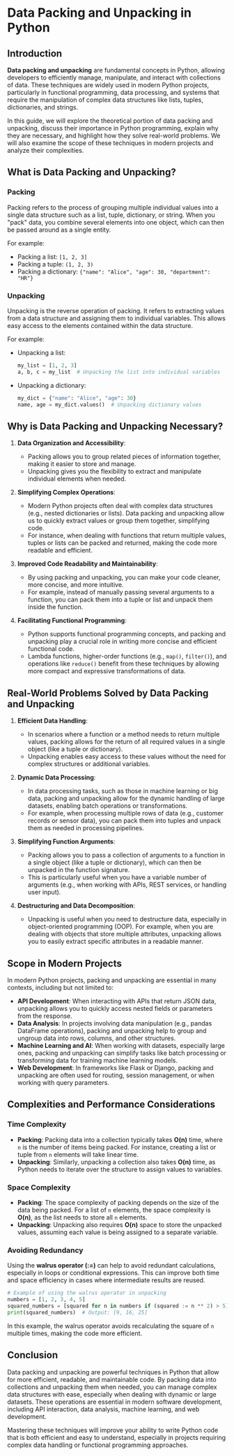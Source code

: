 # Data Packing and Unpacking in Python

## Introduction

**Data packing and unpacking** are fundamental concepts in Python, allowing developers to efficiently manage, manipulate, and interact with collections of data. These techniques are widely used in modern Python projects, particularly in functional programming, data processing, and systems that require the manipulation of complex data structures like lists, tuples, dictionaries, and strings.

In this guide, we will explore the theoretical portion of data packing and unpacking, discuss their importance in Python programming, explain why they are necessary, and highlight how they solve real-world problems. We will also examine the scope of these techniques in modern projects and analyze their complexities.

## What is Data Packing and Unpacking?

### **Packing**
Packing refers to the process of grouping multiple individual values into a single data structure such as a list, tuple, dictionary, or string. When you "pack" data, you combine several elements into one object, which can then be passed around as a single entity.

For example:
- Packing a list: `[1, 2, 3]`
- Packing a tuple: `(1, 2, 3)`
- Packing a dictionary: `{"name": "Alice", "age": 30, "department": "HR"}`

### **Unpacking**
Unpacking is the reverse operation of packing. It refers to extracting values from a data structure and assigning them to individual variables. This allows easy access to the elements contained within the data structure.

For example:
- Unpacking a list: 
  ```python
  my_list = [1, 2, 3]
  a, b, c = my_list  # Unpacking the list into individual variables
  ```
- Unpacking a dictionary:
  ```python
  my_dict = {"name": "Alice", "age": 30}
  name, age = my_dict.values()  # Unpacking dictionary values
  ```

## Why is Data Packing and Unpacking Necessary?

1. **Data Organization and Accessibility**:
   - Packing allows you to group related pieces of information together, making it easier to store and manage.
   - Unpacking gives you the flexibility to extract and manipulate individual elements when needed.

2. **Simplifying Complex Operations**:
   - Modern Python projects often deal with complex data structures (e.g., nested dictionaries or lists). Data packing and unpacking allow us to quickly extract values or group them together, simplifying code.
   - For instance, when dealing with functions that return multiple values, tuples or lists can be packed and returned, making the code more readable and efficient.

3. **Improved Code Readability and Maintainability**:
   - By using packing and unpacking, you can make your code cleaner, more concise, and more intuitive.
   - For example, instead of manually passing several arguments to a function, you can pack them into a tuple or list and unpack them inside the function.

4. **Facilitating Functional Programming**:
   - Python supports functional programming concepts, and packing and unpacking play a crucial role in writing more concise and efficient functional code.
   - Lambda functions, higher-order functions (e.g., `map()`, `filter()`), and operations like `reduce()` benefit from these techniques by allowing more compact and expressive transformations of data.

## Real-World Problems Solved by Data Packing and Unpacking

1. **Efficient Data Handling**:
   - In scenarios where a function or a method needs to return multiple values, packing allows for the return of all required values in a single object (like a tuple or dictionary).
   - Unpacking enables easy access to these values without the need for complex structures or additional variables.

2. **Dynamic Data Processing**:
   - In data processing tasks, such as those in machine learning or big data, packing and unpacking allow for the dynamic handling of large datasets, enabling batch operations or transformations.
   - For example, when processing multiple rows of data (e.g., customer records or sensor data), you can pack them into tuples and unpack them as needed in processing pipelines.

3. **Simplifying Function Arguments**:
   - Packing allows you to pass a collection of arguments to a function in a single object (like a tuple or dictionary), which can then be unpacked in the function signature.
   - This is particularly useful when you have a variable number of arguments (e.g., when working with APIs, REST services, or handling user input).

4. **Destructuring and Data Decomposition**:
   - Unpacking is useful when you need to destructure data, especially in object-oriented programming (OOP). For example, when you are dealing with objects that store multiple attributes, unpacking allows you to easily extract specific attributes in a readable manner.

## Scope in Modern Projects

In modern Python projects, packing and unpacking are essential in many contexts, including but not limited to:
- **API Development**: When interacting with APIs that return JSON data, unpacking allows you to quickly access nested fields or parameters from the response.
- **Data Analysis**: In projects involving data manipulation (e.g., pandas DataFrame operations), packing and unpacking help to group and ungroup data into rows, columns, and other structures.
- **Machine Learning and AI**: When working with datasets, especially large ones, packing and unpacking can simplify tasks like batch processing or transforming data for training machine learning models.
- **Web Development**: In frameworks like Flask or Django, packing and unpacking are often used for routing, session management, or when working with query parameters.

## Complexities and Performance Considerations

### **Time Complexity**
- **Packing**: Packing data into a collection typically takes **O(n)** time, where `n` is the number of items being packed. For instance, creating a list or tuple from `n` elements will take linear time.
- **Unpacking**: Similarly, unpacking a collection also takes **O(n)** time, as Python needs to iterate over the structure to assign values to variables.

### **Space Complexity**
- **Packing**: The space complexity of packing depends on the size of the data being packed. For a list of `n` elements, the space complexity is **O(n)**, as the list needs to store all `n` elements.
- **Unpacking**: Unpacking also requires **O(n)** space to store the unpacked values, assuming each value is being assigned to a separate variable.

### **Avoiding Redundancy**
Using the **walrus operator (:=)** can help to avoid redundant calculations, especially in loops or conditional expressions. This can improve both time and space efficiency in cases where intermediate results are reused.

```python
# Example of using the walrus operator in unpacking
numbers = [1, 2, 3, 4, 5]
squared_numbers = [squared for n in numbers if (squared := n ** 2) > 5]
print(squared_numbers)  # Output: [9, 16, 25]
```

In this example, the walrus operator avoids recalculating the square of `n` multiple times, making the code more efficient.

## Conclusion

Data packing and unpacking are powerful techniques in Python that allow for more efficient, readable, and maintainable code. By packing data into collections and unpacking them when needed, you can manage complex data structures with ease, especially when dealing with dynamic or large datasets. These operations are essential in modern software development, including API interaction, data analysis, machine learning, and web development.

Mastering these techniques will improve your ability to write Python code that is both efficient and easy to understand, especially in projects requiring complex data handling or functional programming approaches.
